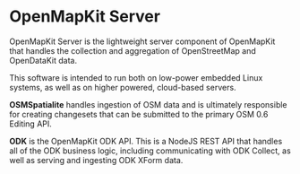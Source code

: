 # OpenMapKit Server

 OpenMapKit Server is the lightweight server component of OpenMapKit that
 handles the collection and aggregation of OpenStreetMap and OpenDataKit data.

 This software is intended to run both on low-power embedded Linux systems,
 as well as on higher powered, cloud-based servers.

 __OSMSpatialite__ handles ingestion of OSM data and is ultimately responsible
 for creating changesets that can be submitted to the primary OSM 0.6 Editing
 API.

 __ODK__ is the OpenMapKit ODK API. This is a NodeJS REST API that handles
 all of the ODK business logic, including communicating with ODK Collect,
 as well as serving and ingesting ODK XForm data.
